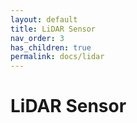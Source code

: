 ```yaml
---
layout: default
title: LiDAR Sensor
nav_order: 3
has_children: true
permalink: docs/lidar
---
```


# LiDAR Sensor